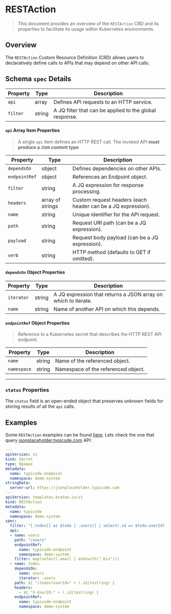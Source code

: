 # RESTAction 

> This document provides an overview of the `RESTAction` CRD and its properties to facilitate its usage within Kubernetes environments.

## Overview
The `RESTAction` Custom Resource Definition (CRD) allows users to declaratively define calls to APIs that may depend on other API calls.

## Schema `spec` Details

| Property  | Type  | Description |
|-----------|-------|-------------|
| `api` | array | Defines API requests to an HTTP service. |
| `filter` | string | A JQ filter that can be applied to the global response. |

#### `api` Array Item Properties

> A single `api` item defines an HTTP REST call. 
> The invoked API **must produce a `JSON` content type**

| Property  | Type  | Description |
|-----------|-------|-------------|
| `dependsOn` | object | Defines dependencies on other APIs. |
| `endpointRef` | object | References an Endpoint object. |
| `filter` | string | A JQ expression for response processing. |
| `headers` | array of strings | Custom request headers (each header can be a JQ expression). |
| `name` | string | Unique identifier for the API request. |
| `path` | string | Request URI path (can be a JQ expression). |
| `payload` | string | Request body payload (can be a JQ expression). |
| `verb` | string | HTTP method (defaults to GET if omitted). |

#### `dependsOn` Object Properties

| Property  | Type  | Description |
|-----------|-------|-------------|
| `iterator` | string | A JQ expression that returns a JSON array on which to iterate. |
| `name` | string | Name of another API on which this depends. |

#### `endpointRef` Object Properties

> Reference to a Kubernetes secret that describes the HTTP REST API endpoint.

| Property  | Type  | Description |
|-----------|-------|-------------|
| `name` | string | Name of the referenced object. |
| `namespace` | string | Namespace of the referenced object. |

---

### `status` Properties
The `status` field is an open-ended object that preserves unknown fields for storing results of all the `api` calls.


## Examples

Some `RESTAction` examples can be found [here](testdata/restactions/). Lets check the one that query [jsonplaceholder.typicode.com](https://jsonplaceholder.typicode.com) API:

```yaml
---
apiVersion: v1
kind: Secret
type: Opaque
metadata:
  name: typicode-endpoint
  namespace: demo-system
stringData:
  server-url: https://jsonplaceholder.typicode.com
---
apiVersion: templates.krateo.io/v1
kind: RESTAction
metadata:
  name: typicode
  namespace: demo-system
spec:
  filter: "[.todos[] as $todo | .users[] | select(.id == $todo.userId) | { name: .name, id: $todo.id, title: $todo.title, completed: $todo.completed }]"
  api:
  - name: users
    path: "/users"
    endpointRef:
      name: typicode-endpoint
      namespace: demo-system
    filter: map(select(.email | endswith(".biz")))
  - name: todos
    dependsOn: 
      name: users
      iterator: .users
    path: ${ "/todos?userId=" + (.id|tostring) }
    headers:
      - ${ "X-UserID:" + (.id|tostring) }
    endpointRef:
      name: typicode-endpoint
      namespace: demo-system
```